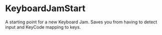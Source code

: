 # KeyboardJamStart
A starting point for a new Keyboard Jam. Saves you from having to detect input and KeyCode mapping to keys.
